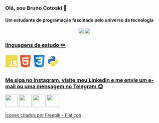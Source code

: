 ### Olá, sou Bruno Cotoski 👋
#### Um estudante de programação fascinado pelo universo da tecnologia 

<div align="center">
  <a href="https://github.com/bruno-cotoski">
  <img height="150em" src="https://github-readme-stats.vercel.app/api?username=bruno-cotoski&show_icons=true&theme=dracula&include_all_commits=true&count_private=true"/>
  <img height="150em" src="https://github-readme-stats.vercel.app/api/top-langs/?username=bruno-cotoski&layout=compact&langs_count=7&theme=dracula"/>
</div> 
  
### linguagens de estudo ✏️
 
<div style="display: inline_block">
  <img align="center" alt="ícone JavaScript" height="40" width="40" src="https://raw.githubusercontent.com/devicons/devicon/master/icons/javascript/javascript-plain.svg">
  <img align="center" alt="ícone HTML" height="40" width="40" src="https://raw.githubusercontent.com/devicons/devicon/master/icons/html5/html5-original.svg">
  <img align="center" alt="ícone CSS" height="40" width="40" src="https://raw.githubusercontent.com/devicons/devicon/master/icons/css3/css3-original.svg">
  <img align="center" alt="ícone Python" height="40" width="40" src="https://raw.githubusercontent.com/devicons/devicon/master/icons/python/python-original.svg">
</div>
  
##

### Me siga no Instagram, visite meu Linkedin e me envie um e-mail ou uma mensagem no Telegram 😉
  
<div style="display: inline_block"> 
  <a href="https://www.instagram.com/bruno_cotoski/" target="_blank" rel="external" ><img align="center" src="https://cdn-icons-png.flaticon.com/512/1409/1409946.png" height="40" width="40" target="_blank"></a>
 <a href ="mailto:cottosky@gmail.com"><img align="center"  src="https://cdn-icons-png.flaticon.com/512/732/732200.png" height="40" width="40" target="_blank"></a>
  <a href="https://www.linkedin.com/in/bruno-cotoski-7ab9a41b7/" target="_blank" rel="external"><img align="center" src="https://cdn-icons-png.flaticon.com/512/2504/2504923.png" height="40" width="40" target="_blank"></a>
  <a href="https://t.me/bruno_cotoski" target="_blank" rel="external" ><img align="center" src="https://cdn-icons-png.flaticon.com/512/2504/2504941.png" height="40" width="40" target="_blank"></a>
</div>
  <br>
  <a href="https://www.flaticon.com" title="Ícones">Ícones criados por Freepik - Flaticon</a>
